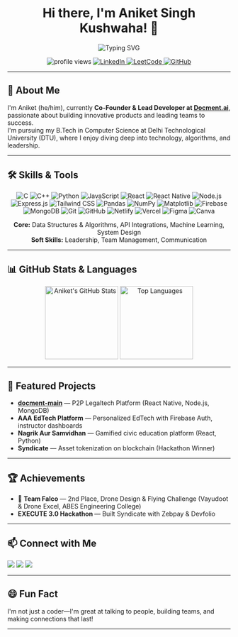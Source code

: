 <!-- Profile README inspired by rzashakeri/beautify-github-profile -->

<h1 align="center">Hi there, I'm Aniket Singh Kushwaha! 👋</h1>
<p align="center">
  <img src="https://readme-typing-svg.demolab.com?font=Fira+Code&size=26&pause=1000&color=00C9A7&center=true&vCenter=true&width=435&lines=Co-Founder+%26+Lead+Developer+at+Docment.ai;Building+the+future+of+legaltech;Open+Source+Enthusiast;Let's+Connect!+%F0%9F%91%8B" alt="Typing SVG">
</p>

<p align="center">
  <img src="https://komarev.com/ghpvc/?username=Anikketsingh&color=00C9A7" alt="profile views"/>
  <a href="https://linkedin.com/in/-aniket-singh-/" target="_blank">
    <img src="https://img.shields.io/badge/LinkedIn-blue?style=flat-square&logo=linkedin" alt="LinkedIn"/>
  </a>
  <a href="https://leetcode.com/u/Anikket_singh/" target="_blank">
    <img src="https://img.shields.io/badge/LeetCode-orange?style=flat-square&logo=Leetcode" alt="LeetCode"/>
  </a>
  <a href="https://github.com/Anikketsingh" target="_blank">
    <img src="https://img.shields.io/github/followers/Anikketsingh?label=Follow&style=social" alt="GitHub"/>
  </a>
</p>

---

## 🚀 About Me

I'm Aniket (he/him), currently **Co-Founder & Lead Developer at [Docment.ai](https://github.com/Anikketsingh/docment-main)**, passionate about building innovative products and leading teams to success.  
I'm pursuing my B.Tech in Computer Science at Delhi Technological University (DTU), where I enjoy diving deep into technology, algorithms, and leadership.

---

## 🛠️ Skills & Tools

<p align="center">
  <!-- Languages -->
  <img src="https://img.shields.io/badge/C-00599C?style=flat-square&logo=c&logoColor=white" alt="C"/>
  <img src="https://img.shields.io/badge/C++-00599C?style=flat-square&logo=cplusplus&logoColor=white" alt="C++"/>
  <img src="https://img.shields.io/badge/Python-3776AB?style=flat-square&logo=python&logoColor=white" alt="Python"/>
  <img src="https://img.shields.io/badge/JavaScript-F7DF1E?style=flat-square&logo=javascript&logoColor=black" alt="JavaScript"/>
  <!-- Frameworks -->
  <img src="https://img.shields.io/badge/React-20232A?style=flat-square&logo=react&logoColor=61DAFB" alt="React"/>
  <img src="https://img.shields.io/badge/React_Native-20232A?style=flat-square&logo=react&logoColor=61DAFB" alt="React Native"/>
  <img src="https://img.shields.io/badge/Node.js-339933?style=flat-square&logo=nodedotjs&logoColor=white" alt="Node.js"/>
  <img src="https://img.shields.io/badge/Express.js-000000?style=flat-square&logo=express&logoColor=white" alt="Express.js"/>
  <img src="https://img.shields.io/badge/Tailwind_CSS-38B2AC?style=flat-square&logo=tailwind-css&logoColor=white" alt="Tailwind CSS"/>
  <!-- Libraries -->
  <img src="https://img.shields.io/badge/Pandas-150458?style=flat-square&logo=pandas&logoColor=white" alt="Pandas"/>
  <img src="https://img.shields.io/badge/NumPy-013243?style=flat-square&logo=numpy&logoColor=white" alt="NumPy"/>
  <img src="https://img.shields.io/badge/Matplotlib-11557C?style=flat-square&logo=matplotlib&logoColor=white" alt="Matplotlib"/>
  <!-- Tools & Platforms -->
  <img src="https://img.shields.io/badge/Firebase-FFCA28?style=flat-square&logo=firebase&logoColor=black" alt="Firebase"/>
  <img src="https://img.shields.io/badge/MongoDB-47A248?style=flat-square&logo=mongodb&logoColor=white" alt="MongoDB"/>
  <img src="https://img.shields.io/badge/Git-F05032?style=flat-square&logo=git&logoColor=white" alt="Git"/>
  <img src="https://img.shields.io/badge/GitHub-181717?style=flat-square&logo=github&logoColor=white" alt="GitHub"/>
  <img src="https://img.shields.io/badge/Netlify-00C7B7?style=flat-square&logo=netlify&logoColor=white" alt="Netlify"/>
  <img src="https://img.shields.io/badge/Vercel-000000?style=flat-square&logo=vercel&logoColor=white" alt="Vercel"/>
  <img src="https://img.shields.io/badge/Figma-F24E1E?style=flat-square&logo=figma&logoColor=white" alt="Figma"/>
  <img src="https://img.shields.io/badge/Canva-00C4CC?style=flat-square&logo=canva&logoColor=white" alt="Canva"/>
</p>

<p align="center">
  <b>Core:</b> Data Structures & Algorithms, API Integrations, Machine Learning, System Design <br>
  <b>Soft Skills:</b> Leadership, Team Management, Communication
</p>

---

## 📊 GitHub Stats & Languages

<p align="center">
  <img src="https://github-readme-stats.vercel.app/api?username=Anikketsingh&show_icons=true&theme=radical" alt="Aniket's GitHub Stats" height="165"/>
  <img src="https://github-readme-stats.vercel.app/api/top-langs/?username=Anikketsingh&layout=compact&hide=html,css&theme=radical" alt="Top Languages" height="165"/>
</p>

---

## 🌟 Featured Projects

- <b><a href="https://github.com/Anikketsingh/docment-main">docment-main</a></b> — P2P Legaltech Platform (React Native, Node.js, MongoDB)
- <b>AAA EdTech Platform</b> — Personalized EdTech with Firebase Auth, instructor dashboards
- <b>Nagrik Aur Samvidhan</b> — Gamified civic education platform (React, Python)
- <b>Syndicate</b> — Asset tokenization on blockchain (Hackathon Winner)

---

## 🏆 Achievements

- 🥈 <b>Team Falco</b> — 2nd Place, Drone Design & Flying Challenge (Vayudoot & Drone Excel, ABES Engineering College)
-  <b>EXECUTE 3.0 Hackathon </b> — Built Syndicate with Zebpay & Devfolio

---

## 📫 Connect with Me

<p>
  <a href="https://leetcode.com/u/Anikket_singh/" target="_blank"><img src="https://img.shields.io/badge/LeetCode-FFA116?style=for-the-badge&logo=leetcode&logoColor=black"/></a>
  <a href="https://linkedin.com/in/-aniket-singh-/" target="_blank"><img src="https://img.shields.io/badge/LinkedIn-0077B5?style=for-the-badge&logo=linkedin&logoColor=white"/></a>
  <a href="https://github.com/Anikketsingh" target="_blank"><img src="https://img.shields.io/badge/GitHub-181717?style=for-the-badge&logo=github&logoColor=white"/></a>
</p>

---

## 😄 Fun Fact

I'm not just a coder—I'm great at talking to people, building teams, and making connections that last!

---

<!-- Banner goes here when ready. Inspired by [rzashakeri/beautify-github-profile](https://github.com/rzashakeri/beautify-github-profile) -->
